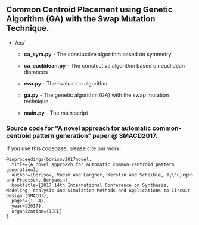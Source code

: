 ## Common Centroid Placement using Genetic Algorithm (GA) with the Swap Mutation Technique. 

* /cc/

    * **ca_sym.py** - The constuctive algorithm based on symmetry 
    
    * **ca_euclidean.py** - The constuctive algorithm based on euclidean distances 

    * **eva.py** - The evaluation algorithm 
    
    * **ga.py** - The genetic algorithm (GA) with the swap mutation technique 
    
    * **main.py** - The main script 



### Source code for "A novel approach for automatic common-centroid pattern generation" paper @ SMACD2017.

If you use this codebase, please cite our work:
```
@inproceedings{borisov2017novel,
  title={A novel approach for automatic common-centroid pattern generation},
  author={Borisov, Vadim and Langner, Kerstin and Scheible, J{\"u}rgen and Prautsch, Benjamin},
  booktitle={2017 14th International Conference on Synthesis, Modeling, Analysis and Simulation Methods and Applications to Circuit Design (SMACD)},
  pages={1--4},
  year={2017},
  organization={IEEE}
}
```
